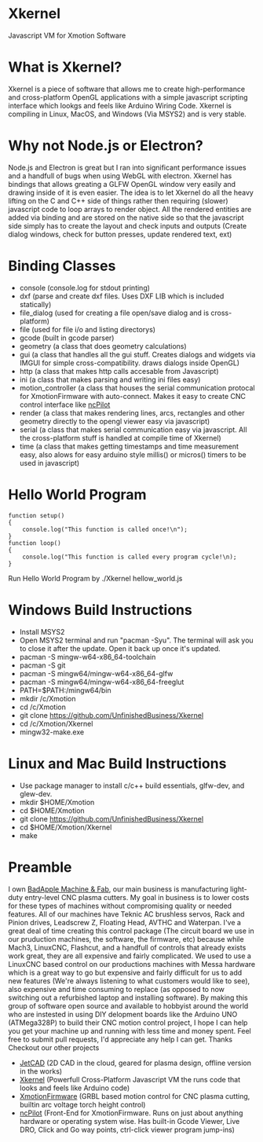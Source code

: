 # Xkernel
Javascript VM for Xmotion Software

# What is Xkernel?
Xkernel is a piece of software that allows me to create high-performance and cross-platform OpenGL applications with a simple
javascript scripting interface which lookgs and feels like Arduino Wiring Code. Xkernel is compiling in Linux, MacOS, and
Windows (Via MSYS2) and is very stable.

# Why not Node.js or Electron?
Node.js and Electron is great but I ran into significant performance issues and a handfull of bugs when using WebGL with electron.
Xkernel has bindings that allows greating a GLFW OpenGL window very easily and drawing inside of it is even easier. The idea is to
let Xkernel do all the heavy lifting on the C and C++ side of things rather then requiring (slower) javascript code to loop arrays
to render object. All the rendered entities are added via binding and are stored on the native side so that the javascript side
simply has to create the layout and check inputs and outputs (Create dialog windows, check for button presses, update rendered text, ext)

# Binding Classes
- console (console.log for stdout printing)
- dxf (parse and create dxf files. Uses DXF LIB which is included statically)
- file_dialog (used for creating a file open/save dialog and is cross-platform)
- file (used for file i/o and listing directorys)
- gcode (built in gcode parser)
- geometry (a class that does geometry calculations)
- gui (a class that handles all the gui stuff. Creates dialogs and widgets via IMGUI for simple cross-compatibility. draws dialogs inside OpenGL)
- http (a class that makes http calls accesable from Javascript)
- ini (a class that makes parsing and writing ini files easy)
- motion_controller (a class that houses the serial communication protocal for XmotionFirmware with auto-connect. Makes it easy to create CNC control interface like [ncPilot](https://github.com/UnfinishedBusiness/ncPilot)
- render (a class that makes rendering lines, arcs, rectangles and other geometry directly to the opengl viewer easy via javascript)
- serial (a class that makes serial communication easy via javascript. All the cross-platform stuff is handled at compile time of Xkernel)
- time (a class that makes getting timestamps and time measurement easy, also alows for easy arduino style millis() or micros() timers to be used in javascript)

# Hello World Program
```
function setup()
{
    console.log("This function is called once!\n");
}
function loop()
{
    console.log("This function is called every program cycle!\n);
}
```
Run Hello World Program by ./Xkernel hellow_world.js

# Windows Build Instructions
- Install MSYS2
- Open MSYS2 terminal and run "pacman -Syu". The terminal will ask you to close it after the update. Open it back up once it's updated.
- pacman -S mingw-w64-x86_64-toolchain
- pacman -S git
- pacman -S mingw64/mingw-w64-x86_64-glfw
- pacman -S mingw64/mingw-w64-x86_64-freeglut
- PATH=$PATH:/mingw64/bin
- mkdir /c/Xmotion
- cd /c/Xmotion
- git clone https://github.com/UnfinishedBusiness/Xkernel
- cd /c/Xmotion/Xkernel
- mingw32-make.exe

# Linux and Mac Build Instructions
- Use package manager to install c/c++ build essentials, glfw-dev, and glew-dev.
- mkdir $HOME/Xmotion
- cd $HOME/Xmotion
- git clone https://github.com/UnfinishedBusiness/Xkernel
- cd $HOME/Xmotion/Xkernel
- make

# Preamble
I own [BadApple Machine & Fab](https://badappleproducts.com), our main business is manufacturing light-duty entry-level CNC plasma cutters. My goal in business is to lower costs for these types of machines without compromising quality or needed features. All of our machines have Teknic AC brushless servos, Rack and Pinion drives, Leadscrew Z, Floating Head, AVTHC and Waterpan. I've a great deal of time creating this control package (The circuit board we use in our pruduction machines, the software, the firmware, etc) because while Mach3, LinuxCNC, Flashcut, and a handfull of controls that already exists work great, they are all expensive and fairly complicated. We used to use a LinuxCNC based control on our productions machines with Messa hardware which is a great way to go but expensive and fairly difficult for us to add new features (We're always listening to what customers would like to see), also expensive and time consuming to replace (as opposed to now switching out a refurbished laptop and installing software). By making this group of software open source and available to hobbyist around the world who are instested in using DIY delopment boards like the Arduino UNO (ATMega328P) to build their CNC motion control project, I hope I can help you get your machine up and running with less time and money spent. Feel free to submit pull requests, I'd appreciate any help I can get. Thanks
Checkout our other projects
- [JetCAD](https://jetcad.io) (2D CAD in the cloud, geared for plasma design, offline version in the works)
- [Xkernel](https://github.com/UnfinishedBusiness/Xkernel) (Powerfull Cross-Platform Javascript VM the runs code that looks and feels like Arduino code)
- [XmotionFirmware](https://github.com/UnfinishedBusiness/XmotionFirmware) (GRBL based motion control for CNC plasma cutting, builtin arc voltage torch height control)
- [ncPilot](https://github.com/UnfinishedBusiness/ncPilot) (Front-End for XmotionFirmware. Runs on just about anything hardware or operating system wise. Has built-in Gcode Viewer, Live DRO, Click and Go way points, ctrl-click viewer program jump-ins)
